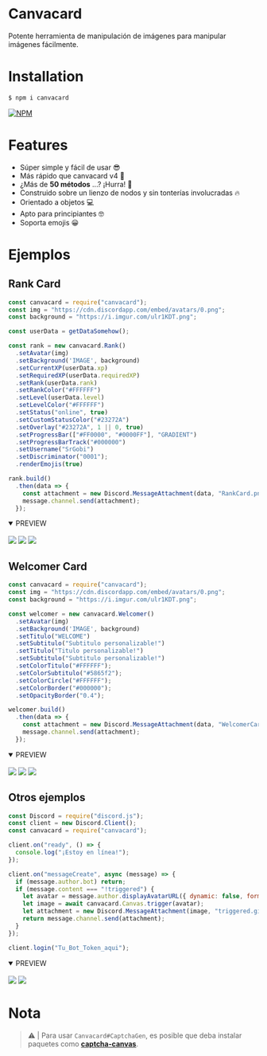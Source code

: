 # Canvacard
Potente herramienta de manipulación de imágenes para manipular imágenes fácilmente.

# Installation

```sh
$ npm i canvacard
```

[![NPM](https://nodei.co/npm/canvacard.png)](https://nodei.co/npm/canvacard/)

# Features
- Súper simple y fácil de usar 😎
- Más rápido que canvacard v4 🚀
- ¿Más de **50 métodos** ...? ¡Hurra! 🎉
- Construido sobre un lienzo de nodos y sin tonterías involucradas 🔥
- Orientado a objetos 💻
- Apto para principiantes 🤓
- Soporta emojis 😀

# Ejemplos
## Rank Card

```js
const canvacard = require("canvacard");
const img = "https://cdn.discordapp.com/embed/avatars/0.png";
const background = "https://i.imgur.com/ulr1KDT.png";

const userData = getDataSomehow();

const rank = new canvacard.Rank()
  .setAvatar(img)
  .setBackground('IMAGE', background)
  .setCurrentXP(userData.xp)
  .setRequiredXP(userData.requiredXP)
  .setRank(userData.rank)
  .setRankColor("#FFFFFF")
  .setLevel(userData.level)
  .setLevelColor("#FFFFFF")
  .setStatus("online", true)
  .setCustomStatusColor("#23272A")
  .setOverlay("#23272A", 1 || 0, true)
  .setProgressBar(["#FF0000", "#0000FF"], "GRADIENT")
  .setProgressBarTrack("#000000")
  .setUsername("SrGobi")
  .setDiscriminator("0001");
  .renderEmojis(true)

rank.build()
  .then(data => {
    const attachment = new Discord.MessageAttachment(data, "RankCard.png");
    message.channel.send(attachment);
  });
```

<details open>
<summary>PREVIEW</summary>
<br>
  <a>
    <img src="https://i.imgur.com/fgqOnhH.png">
  </a>
  <a>
    <img src="https://i.imgur.com/QBP7kO6.png">
  </a>
  <a>
    <img src="https://i.imgur.com/V8vpyKL.png">
  </a>
</details>

## Welcomer Card

```js
const canvacard = require("canvacard");
const img = "https://cdn.discordapp.com/embed/avatars/0.png";
const background = "https://i.imgur.com/ulr1KDT.png";

const welcomer = new canvacard.Welcomer()
  .setAvatar(img)
  .setBackground('IMAGE', background)
  .setTitulo("WELCOME")
  .setSubtitulo("Subtitulo personalizable!")
  .setTitulo("Titulo personalizable!")
  .setSubtitulo("Subtitulo personalizable!")
  .setColorTitulo("#FFFFFF");
  .setColorSubtitulo("#5865f2");
  .setColorCircle("#FFFFFF");
  .setColorBorder("#000000");
  .setOpacityBorder("0.4");

welcomer.build()
  .then(data => {
    const attachment = new Discord.MessageAttachment(data, "WelcomerCard.png");
    message.channel.send(attachment);
  });
```
<details open>
<summary>PREVIEW</summary>
<br>
  <a>
    <img src="https://i.imgur.com/6TIEcZ3.png">
  </a>
  <a>
    <img src="https://i.imgur.com/ulr1KDT.png">
  </a>
  <a>
    <img src="https://i.imgur.com/vwF5aNy.png">
  </a>
</details>

## Otros ejemplos

```js
const Discord = require("discord.js");
const client = new Discord.Client();
const canvacard = require("canvacard");

client.on("ready", () => {
  console.log("¡Estoy en línea!");
});

client.on("messageCreate", async (message) => {
  if (message.author.bot) return;
  if (message.content === "!triggered") {
    let avatar = message.author.displayAvatarURL({ dynamic: false, format: 'png' });
    let image = await canvacard.Canvas.trigger(avatar);
    let attachment = new Discord.MessageAttachment(image, "triggered.gif");
    return message.channel.send(attachment);
  }
});

client.login("Tu_Bot_Token_aqui");
```

<details open>
<summary>PREVIEW</summary>
<br>
  <a>
    <img src="https://i.imgur.com/tOGNj5d.png">
  </a>
  <a>
    <img src="https://i.imgur.com/tNbpx68.jpg">
  </a>
</details>

# Nota
> ⚠ | Para usar `Canvacard#CaptchaGen`, es posible que deba instalar paquetes como **[captcha-canvas](https://npmjs.com/package/captcha-canvas)**.